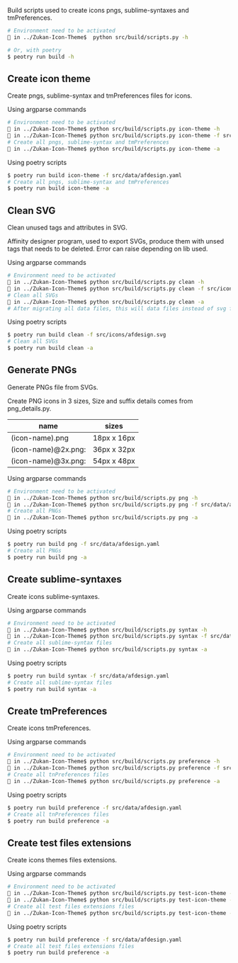 Build scripts used to create icons pngs, sublime-syntaxes and tmPreferences.  

```sh
# Environment need to be activated
🚥 in ../Zukan-Icon-Theme$  python src/build/scripts.py -h

# Or, with poetry
$ peotry run build -h
```

## Create icon theme
Create pngs, sublime-syntax and tmPreferences files for icons.  

Using argparse commands  
```sh
# Environment need to be activated
🚥 in ../Zukan-Icon-Theme$ python src/build/scripts.py icon-theme -h
🚥 in ../Zukan-Icon-Theme$ python src/build/scripts.py icon-theme -f src/data/afdesign.yaml
# Create all pngs, sublime-syntax and tmPreferences
🚥 in ../Zukan-Icon-Theme$ python src/build/scripts.py icon-theme -a
```

Using poetry scripts  
```sh
$ poetry run build icon-theme -f src/data/afdesign.yaml
# Create all pngs, sublime-syntax and tmPreferences
$ poetry run build icon-theme -a
```

## Clean SVG
Clean unused tags and attributes in SVG.  

Affinity designer program, used to export SVGs, produce them with unsed tags that needs to be deleted. Error can raise depending on lib used.  

Using argparse commands  
```sh
# Environment need to be activated
🚥 in ../Zukan-Icon-Theme$ python src/build/scripts.py clean -h
🚥 in ../Zukan-Icon-Theme$ python src/build/scripts.py clean -f src/icons/afdesign.svg
# Clean all SVGs
🚥 in ../Zukan-Icon-Theme$ python src/build/scripts.py clean -a
# After migrating all data files, this will data files instead of svg files.
```

Using poetry scripts  
```sh
$ poetry run build clean -f src/icons/afdesign.svg
# Clean all SVGs
$ poetry run build clean -a
```

## Generate PNGs
Generate PNGs file from SVGs.  

Create PNG icons in 3 sizes, Size and suffix details comes from png_details.py.  

| name | sizes |
|-----------|------|
| (icon-name).png | 18px x 16px |
| (icon-name)@2x.png: | 36px x 32px |
| (icon-name)@3x.png: | 54px x 48px |

Using argparse commands  
```sh
# Environment need to be activated
🚥 in ../Zukan-Icon-Theme$ python src/build/scripts.py png -h
🚥 in ../Zukan-Icon-Theme$ python src/build/scripts.py png -f src/data/afdesign.yaml
# Create all PNGs
🚥 in ../Zukan-Icon-Theme$ python src/build/scripts.py png -a
```

Using poetry scripts  
```sh
$ poetry run build png -f src/data/afdesign.yaml
# Create all PNGs 
$ poetry run build png -a
```

## Create sublime-syntaxes
Create icons sublime-syntaxes.  

Using argparse commands  
```sh
# Environment need to be activated
🚥 in ../Zukan-Icon-Theme$ python src/build/scripts.py syntax -h
🚥 in ../Zukan-Icon-Theme$ python src/build/scripts.py syntax -f src/data/afdesign.yaml
# Create all sublime-syntax files
🚥 in ../Zukan-Icon-Theme$ python src/build/scripts.py syntax -a
```

Using poetry scripts  
```sh
$ poetry run build syntax -f src/data/afdesign.yaml
# Create all sublime-syntax files
$ poetry run build syntax -a
```

## Create tmPreferences
Create icons tmPreferences.  

Using argparse commands  
```sh
# Environment need to be activated
🚥 in ../Zukan-Icon-Theme$ python src/build/scripts.py preference -h
🚥 in ../Zukan-Icon-Theme$ python src/build/scripts.py preference -f src/data/afdesign.yaml
# Create all tnPreferences files
🚥 in ../Zukan-Icon-Theme$ python src/build/scripts.py preference -a
```

Using poetry scripts  
```sh
$ poetry run build preference -f src/data/afdesign.yaml
# Create all tnPreferences files
$ poetry run build preference -a
```

## Create test files extensions
Create icons themes files extensions.  

Using argparse commands  
```sh
# Environment need to be activated
🚥 in ../Zukan-Icon-Theme$ python src/build/scripts.py test-icon-theme -h
🚥 in ../Zukan-Icon-Theme$ python src/build/scripts.py test-icon-theme -f src/data/afdesign.yaml
# Create all test files extensions files
🚥 in ../Zukan-Icon-Theme$ python src/build/scripts.py test-icon-theme -a
```

Using poetry scripts  
```sh
$ poetry run build preference -f src/data/afdesign.yaml
# Create all test files extensions files
$ poetry run build preference -a
```


